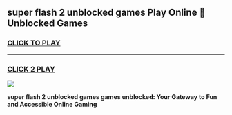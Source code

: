
## super flash 2 unblocked games Play Online 👋 Unblocked Games
<h3>
<a href="https://premium.freeplayer.one?title=super_flash_2_unblocked_games&ref=19F">CLICK TO PLAY</a></h3>
<hr>

<h3>
<a href="https://premium.freeplayer.one?title=super_flash_2_unblocked_games&ref=19F">CLICK 2 PLAY</a>
  
</h3>

<a href="https://premium.freeplayer.one?title=super_flash_2_unblocked_games&ref=19F"><img src="https://clearcache.store/games.png"></a>


**super flash 2 unblocked games games unblocked: Your Gateway to Fun and Accessible Online Gaming**
